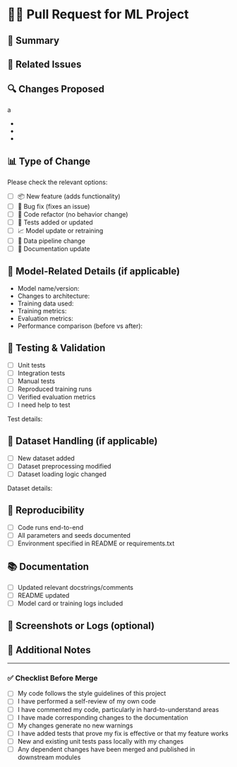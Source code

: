 # 🤖🧠 Pull Request for ML Project

## 📝 Summary

<!-- Describe the purpose of this PR in a few sentences. What problem does it solve? -->

## 📂 Related Issues

<!-- List related GitHub issues, e.g. Closes #123 -->

## 🔍 Changes Proposed
a
<!-- Bullet point summary of changes -->
- 
- 
- 

## 📊 Type of Change

Please check the relevant options:

- [ ] 📦 New feature (adds functionality)
- [ ] 🐛 Bug fix (fixes an issue)
- [ ] 🧹 Code refactor (no behavior change)
- [ ] 🧪 Tests added or updated
- [ ] 📈 Model update or retraining
- [ ] 🧬 Data pipeline change
- [ ] 📄 Documentation update

## 🧠 Model-Related Details (if applicable)

<!-- Fill this out if model training or inference code is involved -->
- Model name/version:
- Changes to architecture:
- Training data used:
- Training metrics:
- Evaluation metrics:
- Performance comparison (before vs after):

## 🧪 Testing & Validation

<!-- Describe what tests you ran and how you validated changes -->
- [ ] Unit tests
- [ ] Integration tests
- [ ] Manual tests
- [ ] Reproduced training runs
- [ ] Verified evaluation metrics
- [ ] I need help to test

Test details:

## 💾 Dataset Handling (if applicable)

- [ ] New dataset added
- [ ] Dataset preprocessing modified
- [ ] Dataset loading logic changed

Dataset details:

## 🔁 Reproducibility

- [ ] Code runs end-to-end
- [ ] All parameters and seeds documented
- [ ] Environment specified in README or requirements.txt

## 📚 Documentation

- [ ] Updated relevant docstrings/comments
- [ ] README updated
- [ ] Model card or training logs included

## 📸 Screenshots or Logs (optional)

<!-- Add relevant screenshots, charts, loss curves, or terminal logs -->

## 📣 Additional Notes

<!-- Any other information reviewers should be aware of -->

---

### ✅ Checklist Before Merge

- [ ] My code follows the style guidelines of this project
- [ ] I have performed a self-review of my own code
- [ ] I have commented my code, particularly in hard-to-understand areas
- [ ] I have made corresponding changes to the documentation
- [ ] My changes generate no new warnings
- [ ] I have added tests that prove my fix is effective or that my feature works
- [ ] New and existing unit tests pass locally with my changes
- [ ] Any dependent changes have been merged and published in downstream modules
